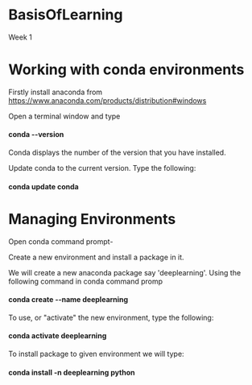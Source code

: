 # BasisOfLearning
Week 1

# Working with conda environments

Firstly install anaconda from https://www.anaconda.com/products/distribution#windows

Open a terminal window and type 
#### conda --version
Conda displays the number of the version that you have installed.

Update conda to the current version. Type the following:
#### conda update conda

# Managing Environments

Open conda command prompt-

Create a new environment and install a package in it.

We will create a new anaconda package say 'deeplearning'.
Using the following command in conda command promp
#### conda create --name deeplearning

To use, or "activate" the new environment, type the following:
#### conda activate deeplearning

To install package to given environment we will type:

#### conda install -n deeplearning python
